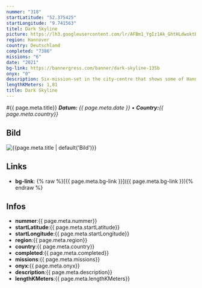 ```yaml
---
nummer: "318"
startLatitude: "52.375425"
startLongitude: "9.741563"
titel: Dark Skyline
picture: https://lh3.googleusercontent.com/lr/AFBm1_YgIz1Ak_GhtHLdwoktBF-a1OY5yS6riEYpRFCmAcie9lnKj2a2ExEumrTnAZneNhkrL0COcFvNPIaBQuwKSh0EaI4ru_xtd43Ou8ODtD3JPKQvOb_XwjhfRs4RA8ROOOWdCxusz7VqBcok3Qp-_2cnwvecQLcr5ZjuBvZz3QWIYlYKp2gmwhTSY1mKJv3Fs44y0aBhrfwRcCSR7Xv4pz7S57BiDNCSQ72FFBNABWJjV5DvT5VO007dfovYpbLXrpO9kL0ZiEoHBcMO7K9bysoCJhCqC1mTemNEcEo_Q-3b8h304xdjrh92M2omjg5eSqheU-2ClI34uch03hiXlbyVdLox2st6OGIl0OSmjLFaDSeVKmyB4aZmfjOXCvcpd2TRMvw85ByKiL-qSNT1L685lhk80ky9lXNv4t5z_7Ke4YLcrB61TkAx8PSYhKhI3_-SyQ25y7WJCuZp1m9uReiUs-SwMNgCE0bPV5kcNZjEbX4uFoCCVFRXgX4VB-O-hy-EYfrgKUjiX9MYZPJ6_28T9yjATr4zQi6UmFFF9F5v3pROG0M3EKXEO_F2m-tEHuq1gdZC1Q8s-UuGT1V2Ynh7T7pusAOlRdLQqPNB-AMLGg1p4lUrIlHAGwMd9StHWmeTONUmZDK2iysELTywbnw3R0ltKA65vubyZgTSFi7Jeh6R0afnrdJr7ta37vBOtuh1nUdNXwhTWD6kTCKWtj7vI9ZnRyMXMnosIrzI3noB0yW_NRd4FPbBeT96HOt4qrGeL3SDRaW2Mru77-NV7YUAfxuearVqOjC0TdhctjV9w6UFStkd2w9FBzcj6tzCHdDRNDPBBkQCkClRLb0xOEHe7U96Dj1XlR7L
region: Hannover
country: Deutschland
completed: "7386"
missions: "6"
date: "2021"
bg-link: https://bannergress.com/banner/dark-skyline-135b
onyx: "0"
description: Six-mission-set in the city-centre that shows some of Hannovers popular sights.
lengthKMeters: 1,81
title: Dark Skyline
---
```


#{{ page.meta.title}}
_**Datum:** {{ page.meta.date }} • **Country:**{{ page.meta.country}}_

## Bild
![{{page.meta.title | default('Bild')}}]({{page.meta.picture}})

## Links
- **bg-link**: {% raw %}[{{ page.meta.bg-link }}]({{ page.meta.bg-link }}){% endraw %}

## Infos
- **nummer**:{{ page.meta.nummer}}
- **startLatitude**:{{ page.meta.startLatitude}}
- **startLongitude**:{{ page.meta.startLongitude}}
- **region**:{{ page.meta.region}}
- **country**:{{ page.meta.country}}
- **completed**:{{ page.meta.completed}}
- **missions**:{{ page.meta.missions}}
- **onyx**:{{ page.meta.onyx}}
- **description**:{{ page.meta.description}}
- **lengthKMeters**:{{ page.meta.lengthKMeters}}

